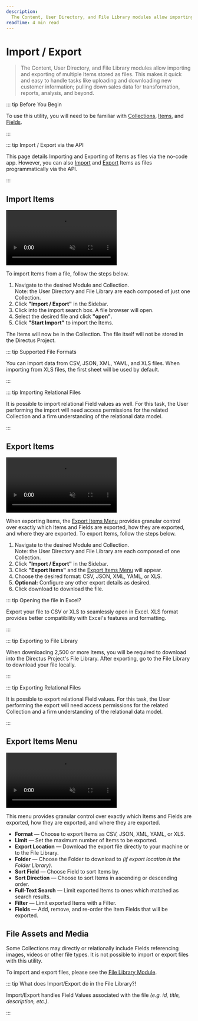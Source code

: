 ```yaml
---
description:
  The Content, User Directory, and File Library modules allow importing and exporting of multiple Items stored as files.
readTime: 4 min read
---
```


# Import / Export

> The Content, User Directory, and File Library modules allow importing and exporting of multiple Items stored as files.
> This makes it quick and easy to handle tasks like uploading and downloading new customer information; pulling down
> sales data for transformation, reports, analysis, and beyond.

::: tip Before You Begin

To use this utility, you will need to be familiar with [Collections](/user-guide/overview/glossary#collections),
[Items](/user-guide/overview/glossary#items), and [Fields](/user-guide/overview/glossary#fields).

<!--
@TODO Getting Started > Introduction
Link when ready
-->

:::

::: tip Import / Export via the API

This page details Importing and Exporting of Items as files via the no-code app. However, you can also
[Import](/reference/system/utilities#import-data-from-file) and
[Export](/reference/system/utilities#export-data-to-a-file) Items as files programmatically via the API.

:::

## Import Items

<video autoplay playsinline muted loop controls title="Import Data From a File">
	<source src="https://cdn.directus.io/docs/v9/app-guide/imports-exports/imports-exports-20220415A/import-items-20220416A.mp4" type="video/mp4" />
</video>

To import Items from a file, follow the steps below.

1. Navigate to the desired Module and Collection.\
   Note: the User Directory and File Library are each composed of just one Collection.
2. Click **"Import / Export"** in the Sidebar.
3. Click into the import search box. A file browser will open.
4. Select the desired file and click **"open"**.
5. Click **"Start Import"** to import the Items.

The Items will now be in the Collection. The file itself will not be stored in the Directus Project.

::: tip Supported File Formats

You can import data from CSV, JSON, XML, YAML, and XLS files. When importing from XLS files, the first sheet will be used by default.

:::

::: tip Importing Relational Files

It is possible to import relational Field values as well. For this task, the User performing the import will need access
permissions for the related Collection and a firm understanding of the relational data model.

<!--
@TODO config > import / export
Add link
-->

:::

## Export Items

<video autoplay playsinline muted loop controls title="Export Data to a File">
	<source src="https://cdn.directus.io/docs/v9/app-guide/imports-exports/imports-exports-20220415A/export-items-20220416A.mp4
" type="video/mp4" />
</video>

When exporting Items, the [Export Items Menu](#export-items-menu) provides granular control over exactly which Items and
Fields are exported, how they are exported, and where they are exported. To export Items, follow the steps below.

1. Navigate to the desired Module and Collection.\
   Note: the User Directory and File Library are each composed of one Collection.
2. Click **"Import / Export"** in the Sidebar.
3. Click **"Export Items"** and the [Export Items Menu](#export-items-menu) will appear.
4. Choose the desired format: CSV, JSON, XML, YAML, or XLS.
5. **Optional:** Configure any other export details as desired.
6. Click <span mi btn>download</span> to download the file.

::: tip Opening the file in Excel?

Export your file to CSV or XLS to seamlessly open in Excel. XLS format provides better compatibility with Excel's features and formatting.

:::

::: tip Exporting to File Library

When downloading 2,500 or more Items, you will be required to download into the Directus Project's File Library. After
exporting, go to the File Library to download your file locally.

:::

::: tip Exporting Relational Files

It is possible to export relational Field values. For this task, the User performing the export will need access
permissions for the related Collection and a firm understanding of the relational data model.

<!--@TODO link to config access permissions when ready-->

:::

## Export Items Menu

<video autoplay playsinline muted loop controls title="Export Data to a File">
	<source src="https://cdn.directus.io/docs/v9/app-guide/imports-exports/imports-exports-20220415A/export-items-menu-20220416A.mp4" type="video/mp4" />
</video>

This menu provides granular control over exactly which Items and Fields are exported, how they are exported, and where
they are exported.

- **Format** — Choose to export Items as CSV, JSON, XML, YAML, or XLS.
- **Limit** — Set the maximum number of Items to be exported.
- **Export Location** — Download the export file directly to your machine or to the File Library.
- **Folder** — Choose the Folder to download to _(if export location is the Folder Library)_.
- **Sort Field** — Choose Field to sort Items by.
- **Sort Direction** — Choose to sort Items in ascending or descending order.
- **Full-Text Search** — Limit exported Items to ones which matched as search results.
- **Filter** — Limit exported Items with a Filter.
- **Fields** — Add, remove, and re-order the Item Fields that will be exported.

## File Assets and Media

Some Collections may directly or relationally include Fields referencing images, videos or other file types. It is not
possible to import or export files with this utility.

To import and export files, please see the [File Library Module](/user-guide/file-library/files).

::: tip What does Import/Export do in the File Library?!

Import/Export handles Field Values associated with the file _(e.g. id, title, description, etc.)_.

:::
